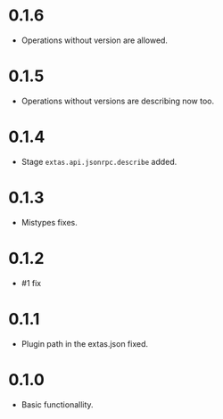 # 0.1.6

- Operations without version are allowed.

# 0.1.5

- Operations without versions are describing now too.

# 0.1.4

- Stage `extas.api.jsonrpc.describe` added.

# 0.1.3

- Mistypes fixes.

# 0.1.2

- #1 fix

# 0.1.1

- Plugin path in the extas.json fixed.

# 0.1.0

- Basic functionallity.